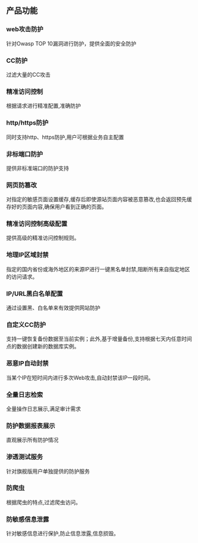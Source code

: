 ## 产品功能

### web攻击防护

针对Owasp TOP 10漏洞进行防护，提供全面的安全防护

### CC防护

过滤大量的CC攻击

### 精准访问控制

根据请求进行精准配置,准确防护

### http/https防护

同时支持http、https防护,用户可根据业务自主配置

### 非标端口防护

提供非标准端口的防护支持

### 网页防篡改

对指定的敏感页面设置缓存,缓存后即使源站页面内容被恶意篡改,也会返回预先缓存好的页面内容,确保用户看到正确的页面。

### 精准访问控制高级配置

提供高级的精准访问控制规则。

### 地理IP区域封禁

指定的国内省份或海外地区的来源IP进行一键黑名单封禁,阻断所有来自指定地区的访问请求。

### IP/URL黑白名单配置

通过设置黑、白名单来有效提供网站防护

### 自定义CC防护

支持一键恢复备份数据至当前实例；此外,基于增量备份,支持根据七天内任意时间点的数据创建新的数据库实例。

### 恶意IP自动封禁

当某个IP在短时间内进行多次Web攻击,自动封禁该IP一段时间。

### 全量日志检索

全量操作日志展示,满足审计需求

### 防护数据报表展示

直观展示所有防护情况

### 渗透测试服务

针对旗舰版用户单独提供的防护服务

### 防爬虫

根据爬虫的特点,过滤爬虫访问。

### 防敏感信息泄露

针对敏感信息进行保护,防止信息泄露,信息损毁。

 